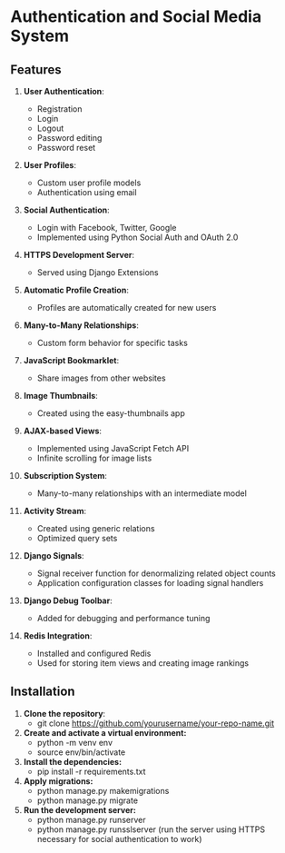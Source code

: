 # Authentication and Social Media System

## Features

1. **User Authentication**:
   - Registration
   - Login
   - Logout
   - Password editing
   - Password reset

2. **User Profiles**:
   - Custom user profile models
   - Authentication using email

3. **Social Authentication**:
   - Login with Facebook, Twitter, Google
   - Implemented using Python Social Auth and OAuth 2.0

4. **HTTPS Development Server**:
   - Served using Django Extensions

5. **Automatic Profile Creation**:
   - Profiles are automatically created for new users

6. **Many-to-Many Relationships**:
   - Custom form behavior for specific tasks

7. **JavaScript Bookmarklet**:
   - Share images from other websites

8. **Image Thumbnails**:
   - Created using the easy-thumbnails app

9. **AJAX-based Views**:
   - Implemented using JavaScript Fetch API
   - Infinite scrolling for image lists

10. **Subscription System**:
    - Many-to-many relationships with an intermediate model

11. **Activity Stream**:
    - Created using generic relations
    - Optimized query sets

12. **Django Signals**:
    - Signal receiver function for denormalizing related object counts
    - Application configuration classes for loading signal handlers

13. **Django Debug Toolbar**:
    - Added for debugging and performance tuning

14. **Redis Integration**:
    - Installed and configured Redis
    - Used for storing item views and creating image rankings

## Installation

1. **Clone the repository**:
   - git clone https://github.com/yourusername/your-repo-name.git
2. **Create and activate a virtual environment:**
   - python -m venv env
   - source env/bin/activate
3. **Install the dependencies:** 
   - pip install -r requirements.txt
4. **Apply migrations:**
   - python manage.py makemigrations
   - python manage.py migrate
5. **Run the development server:**
   - python manage.py runserver
   - python manage.py runsslserver (run the server using HTTPS necessary for social authentication to work)
